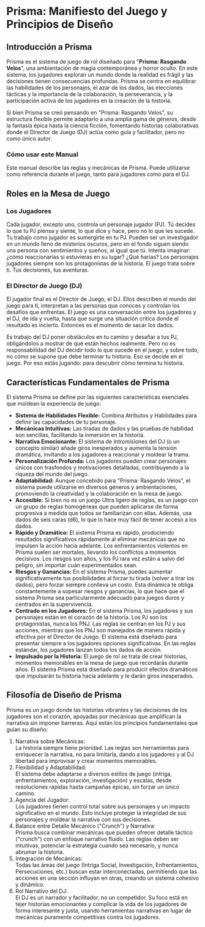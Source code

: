 # **Prisma: Manifiesto del Juego y Principios de Diseño**

## **Introducción a Prisma**

Prisma es el sistema de juego de rol diseñado para "**Prisma: Rasgando Velos**", una ambientación de magia contemporánea y horror oculto. En este sistema, los jugadores exploran un mundo donde la realidad es frágil y las decisiones tienen consecuencias profundas. Prisma se centra en equilibrar las habilidades de los personajes, el azar de los dados, las elecciones tácticas y la importancia de la colaboración, la perseverancia, y la participación activa de los jugadores en la creación de la historia.

Si bien Prisma se creó pensando en "Prisma: Rasgando Velos", su estructura flexible permite adaptarlo a una amplia gama de géneros, desde la fantasía épica hasta la ciencia ficción, fomentando historias colaborativas donde el Director de Juego (DJ) actúa como guía y facilitador, pero no como único autor.

### **Cómo usar este Manual**

Este manual describe las reglas y mecánicas de Prisma. Puede utilizarse como referencia durante el juego, tanto para jugadores como para el DJ.

## **Roles en la Mesa de Juego**

### **Los Jugadores**

Cada jugador, excepto uno, controla un personaje jugador (PJ). Tú decides lo que tu PJ piensa y siente, lo que dice y hace, pero no lo que les sucede. Tu trabajo como jugador es sumergirte en tu PJ. Pueden ser un investigador en un mundo lleno de misterios oscuros, pero en el fondo siguen siendo una persona con sentimientos y sueños, al igual que tú. Intenta imaginar: ¿cómo reaccionarías si estuvieras en su lugar? ¿Qué harías? Los personajes jugadores siempre son los protagonistas de la historia. El juego trata sobre ti. Tus decisiones, tus aventuras.

### **El Director de Juego (DJ)**

El jugador final es el Director de Juego, el DJ. Ellos describen el mundo del juego para ti, interpretan a las personas que conoces y controlan los desafíos que enfrentas. El juego es una conversación entre los jugadores y el DJ, de ida y vuelta, hasta que surge una situación crítica donde el resultado es incierto. Entonces es el momento de sacar los dados.

Es trabajo del DJ poner obstáculos en tu camino y desafiar a tus PJ, obligándolos a mostrar de qué están hechos realmente. Pero no es responsabilidad del DJ decidir todo lo que sucede en el juego, y sobre todo, no cómo se supone que debe terminar tu historia. Eso se decide en el juego. Por eso estás jugando: para descubrir cómo termina tu historia.

## **Características Fundamentales de Prisma**

El sistema Prisma se define por las siguientes características esenciales que moldean la experiencia de juego:

* **Sistema de Habilidades Flexible:** Combina Atributos y Habilidades para definir las capacidades de tu personaje.  
* **Mecánicas Intuitivas:** Las tiradas de dados y las pruebas de habilidad son sencillas, facilitando la inmersión en la historia.  
* **Narrativa Emocionante:** El sistema de Intromisiones del DJ (o un concepto similar) añade giros inesperados y aumenta la tensión dramática, invitando a los jugadores a reaccionar y moldear la trama.  
* **Personalización Profunda:** Los jugadores pueden crear personajes únicos con trasfondos y motivaciones detalladas, contribuyendo a la riqueza del mundo del juego.  
* **Adaptabilidad:** Aunque concebido para "Prisma: Rasgando Velos", el sistema puede utilizarse en diversos géneros y ambientaciones, promoviendo la creatividad y la colaboración en la mesa de juego.  
* **Accesible:** Si bien no es un juego Ultra ligero de reglas, es un juego con un grupo de reglas homogéneas que pueden aplicarse de forma progresiva a medida que todos se familiarizan con ellas. Además, usa dados de seis caras (d6), lo que lo hace muy fácil de tener acceso a los dados.  
* **Rápido y Dramático:** El sistema Prisma es rápido, produciendo resultados significativos rápidamente al eliminar mecánicas que no impulsen la acción hacia adelante. Los enfrentamientos violentos en Prisma suelen ser mortales, llevando los conflictos a momentos decisivos. Los riesgos son altos, y los PJ rara vez están a salvo del peligro, sin importar cuán experimentados sean.  
* **Riesgos y Ganancias:** En el sistema Prisma, puedes aumentar significativamente tus posibilidades al forzar tu tirada (volver a tirar los dados), pero forzar siempre conlleva un costo. Esta dinámica te obliga constantemente a sopesar riesgos y ganancias, lo que hace que el sistema Prisma sea particularmente adecuado para juegos duros y centrados en la supervivencia.  
* **Centrado en los Jugadores:** En el sistema Prisma, los jugadores y sus personajes están en el corazón de la historia. Los PJ son los protagonistas, nunca los PNJ. Las reglas se centran en los PJ y sus acciones, mientras que los PNJ son manejados de manera rápida y efectiva por el Director de Juego. El sistema está diseñado para presentar siempre a los jugadores opciones significativas. En las reglas estándar, los jugadores lanzan todos los dados de acción.  
* **Impulsado por la Historia:** El juego de rol se trata de crear historias, momentos memorables en la mesa de juego que recordarás durante años. El sistema Prisma está diseñado para producir efectos dramáticos que impulsarán tu historia hacia adelante y le darán giros inesperados.

## **Filosofía de Diseño de Prisma**

Prisma es un juego donde las historias vibrantes y las decisiones de los jugadores son el corazón, apoyadas por mecánicas que amplifican la narrativa sin imponer barreras. Aquí están los principios fundamentales que guían su diseño:

1. Narrativa sobre Mecánicas:  
   La historia siempre tiene prioridad. Las reglas son herramientas para enriquecer la narrativa, no para limitarla, dando a los jugadores y al DJ libertad para improvisar y crear momentos memorables.  
2. Flexibilidad y Adaptabilidad:  
   El sistema debe adaptarse a diversos estilos de juego (intriga, enfrentamientos, exploración, investigación) y escalas, desde resoluciones rápidas hasta campañas épicas, sin forzar un único camino.  
3. Agencia del Jugador:  
   Los jugadores tienen control total sobre sus personajes y un impacto significativo en el mundo. Esto incluye proteger la integridad de sus personajes y moldear la narrativa con sus decisiones.  
4. Balance entre Detalle Mecánico ("Crunch") y Narrativa:  
   Prisma busca combinar mecánicas que pueden ofrecer detalle táctico ("crunch") con un enfoque narrativo fluido. Las reglas deben ser intuitivas, potenciar la estrategia cuando sea necesario, y nunca abrumar la historia.  
5. Integración de Mecánicas:  
   Todas las áreas del juego (Intriga Social, Investigación, Enfrentamientos, Persecuciones, etc.) buscan estar interconectadas, permitiendo que las acciones en una sección influyan en otras, creando un sistema cohesivo y dinámico.  
6. Rol Narrativo del DJ:  
   El DJ es un narrador y facilitador, no un competidor. Su foco está en tejer historias emocionantes y complicar la vida de los jugadores de forma interesante y justa, usando herramientas narrativas en lugar de mecánicas puramente competitivas contra los jugadores.
